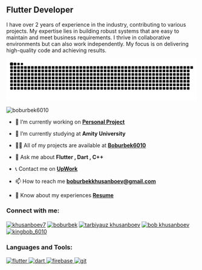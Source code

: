 ## Flutter Developer

I have over 2 years of experience in the industry, contributing to various projects. My expertise lies in building robust systems that are easy to maintain and meet business requirements. I thrive in collaborative environments but can also work independently. My focus is on delivering high-quality code and achieving results.


<p align="center"> <img src="https://raw.githubusercontent.com/masxxiii/masxxiii/output/github-contribution-grid-snake-dark.svg#gh-dark-mode-only" alt="boburbek6010" /> </p>

<p align="left"> <img src="https://komarev.com/ghpvc/?username=boburbek6010&label=Profile%20views&color=0e75b6&style=flat" alt="boburbek6010" /> </p>


- 🔭 I’m currently working on [**Personal Project**](https://github.com/Boburbek6010?tab=repositories)

- 🌱 I’m currently studying at **Amity University**

- 👨‍💻 All of my projects are available at [**Boburbek6010**](https://github.com/Boburbek6010)

- 💬 Ask me about **Flutter , Dart , C++**

- 📞 Contact me on [**UpWork**](https://www.upwork.com/freelancers/~01dabf743cdf1c31dd)

- 📫 How to reach me **boburbekkhusanboev@gmail.com**

- 📄 Know about my experiences [**Resume**](https://drive.google.com/file/d/152kerpJsWfMdxDL4SoxqqHi8DPTVCF2q/view?usp=sharing)


<h3 align="left">Connect with me:</h3>
<p align="left">
<a href="https://twitter.com/khusanboev7" target="blank"><img align="center" src="https://raw.githubusercontent.com/rahuldkjain/github-profile-readme-generator/master/src/images/icons/Social/twitter.svg" alt="khusanboev7" height="30" width="40" /></a>
<a href="https://www.linkedin.com/in/boburbek-khusanboev/" target="blank"><img align="center" src="https://raw.githubusercontent.com/rahuldkjain/github-profile-readme-generator/master/src/images/icons/Social/linked-in-alt.svg" alt="boburbek" height="30" width="40" /></a>
<a href="https://stackoverflow.com/users/tarbiyauz khusanboev" target="blank"><img align="center" src="https://raw.githubusercontent.com/rahuldkjain/github-profile-readme-generator/master/src/images/icons/Social/stack-overflow.svg" alt="tarbiyauz khusanboev" height="30" width="40" /></a>
<a href="https://fb.com/bob khusanboev" target="blank"><img align="center" src="https://raw.githubusercontent.com/rahuldkjain/github-profile-readme-generator/master/src/images/icons/Social/facebook.svg" alt="bob khusanboev" height="30" width="40" /></a>
<a href="https://www.leetcode.com/kingbob_6010" target="blank"><img align="center" src="https://raw.githubusercontent.com/rahuldkjain/github-profile-readme-generator/master/src/images/icons/Social/leet-code.svg" alt="kingbob_6010" height="30" width="40" /></a>
</p>

<h3 align="left">Languages and Tools:</h3>
<p align="left">
  <a href="https://flutter.dev" target="_blank" rel="noreferrer">
    <img src="https://www.vectorlogo.zone/logos/flutterio/flutterio-icon.svg" alt="flutter" width="40" height="40"/>
  </a>
  <a href="https://dart.dev" target="_blank" rel="noreferrer">
    <img src="https://www.vectorlogo.zone/logos/dartlang/dartlang-icon.svg" alt="dart" width="40" height="40"/>
  </a>
  <a href="https://firebase.google.com/" target="_blank" rel="noreferrer">
    <img src="https://www.vectorlogo.zone/logos/firebase/firebase-icon.svg" alt="firebase" width="40" height="40"/>
  </a>
  <a href="https://git-scm.com/" target="_blank" rel="noreferrer">
    <img src="https://www.vectorlogo.zone/logos/git-scm/git-scm-icon.svg" alt="git" width="40" height="40"/>
  </a>
  <a href="https://postman.com" target="_blank" rel="noreferrer"></a>
</p>



